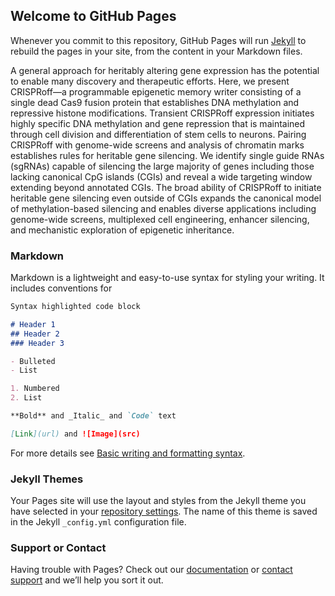 ## Welcome to GitHub Pages

Whenever you commit to this repository, GitHub Pages will run [Jekyll](https://jekyllrb.com/) to rebuild the pages in your site, from the content in your Markdown files.

A general approach for heritably altering gene expression has the potential to enable many discovery and therapeutic efforts. Here, we present CRISPRoff—a programmable epigenetic memory writer consisting of a single dead Cas9 fusion protein that establishes DNA methylation and repressive histone modifications. Transient CRISPRoff expression initiates highly specific DNA methylation and gene repression that is maintained through cell division and differentiation of stem cells to neurons. Pairing CRISPRoff with genome-wide screens and analysis of chromatin marks establishes rules for heritable gene silencing. We identify single guide RNAs (sgRNAs) capable of silencing the large majority of genes including those lacking canonical CpG islands (CGIs) and reveal a wide targeting window extending beyond annotated CGIs. The broad ability of CRISPRoff to initiate heritable gene silencing even outside of CGIs expands the canonical model of methylation-based silencing and enables diverse applications including genome-wide screens, multiplexed cell engineering, enhancer silencing, and mechanistic exploration of epigenetic inheritance.

### Markdown

Markdown is a lightweight and easy-to-use syntax for styling your writing. It includes conventions for

```markdown
Syntax highlighted code block

# Header 1
## Header 2
### Header 3

- Bulleted
- List

1. Numbered
2. List

**Bold** and _Italic_ and `Code` text

[Link](url) and ![Image](src)
```

For more details see [Basic writing and formatting syntax](https://docs.github.com/en/github/writing-on-github/getting-started-with-writing-and-formatting-on-github/basic-writing-and-formatting-syntax).

### Jekyll Themes

Your Pages site will use the layout and styles from the Jekyll theme you have selected in your [repository settings](https://github.com/tingc2021/tingc2021.github.io/settings/pages). The name of this theme is saved in the Jekyll `_config.yml` configuration file.

### Support or Contact

Having trouble with Pages? Check out our [documentation](https://docs.github.com/categories/github-pages-basics/) or [contact support](https://support.github.com/contact) and we’ll help you sort it out.
